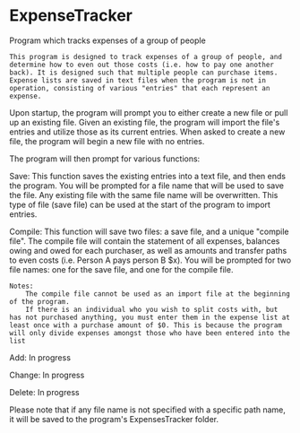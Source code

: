 # ExpenseTracker
Program which tracks expenses of a group of people

	This program is designed to track expenses of a group of people, and determine how to even out those costs (i.e. how to pay one another back). It is designed such that multiple people can purchase items. Expense lists are saved in text files when the program is not in operation, consisting of various "entries" that each represent an expense.
			
Upon startup, the program will prompt you to either create a new file or pull up an existing file. 
	Given an existing file, the program will import the file's entries and utilize those as its current entries.
	When asked to create a new file, the program will begin a new file with no entries.
			
The program will then prompt for various functions:

Save:
	This function saves the existing entries into a text file, and then ends the program.
	You will be prompted for a file name that will be used to save the file.
	Any existing file with the same file name will be overwritten.
	This type of file (save file) can be used at the start of the program to import entries. 
			
Compile:
	This function will save two files: a save file, and a unique "compile file".
	The compile file will contain the statement of all expenses, balances owing and owed for each purchaser, as well as amounts and transfer paths to even costs (i.e. Person A pays person B $x).
	You will be prompted for two file names: one for the save file, and one for the compile file.
				
	Notes:
		The compile file cannot be used as an import file at the beginning of the program.
		If there is an individual who you wish to split costs with, but has not purchased anything, you must enter them in the expense list at least once with a purchase amount of $0. This is because the program will only divide expenses amongst those who have been entered into the list
			
Add:
	 In progress
			
Change:
	 In progress
			
Delete:
  In progress
			
				
Please note that if any file name is not specified with a specific path name, it will be saved to the program's ExpensesTracker folder.
